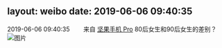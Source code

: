 layout: weibo
date: 2019-06-06 09:40:35
---
2019-06-06 09:40:35  &nbsp;&nbsp;&nbsp;&nbsp;&nbsp;&nbsp; 来自 <a href="http://app.weibo.com/t/feed/Z4AgP" rel="nofollow">坚果手机 Pro</a>
80后女生和90后女生的差别？ ​​​
![图片](https://wx4.sinaimg.cn/large/6d2a6003ly1g3r6ub2lcdj21hc0u0dp2.jpg)
